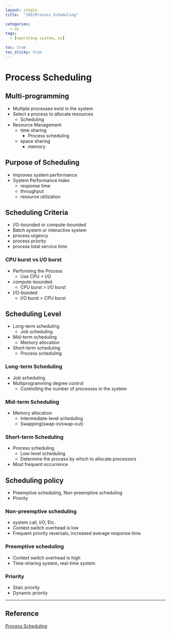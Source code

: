 ```yaml
---
layout: single
title:  "[OS]Process Scheduling"

categories:
  - os
tags:
  - [operating system, os]

toc: true
toc_sticky: true
---
```


# Process Scheduling
## Multi-programming
- Multiple processes exist in the system
- Select a process to allocate resources
    - Scheduling
- Resource Management
    - time sharing
        - Process scheduling
    - space sharing
        - memory

## Purpose of Scheduling
- Improves system performance
- System Performance index
    - response time
    - throughput
    - resource utilization

## Scheduling Criteria
- I/O-bounded or compute-bounded
- Batch system or interactive system
- process urgency
- process priority
- process total service time

### CPU burst vs I/O burst
- Performing the Process
    - Use CPU + I/O
- compute-bounded
    - CPU burst > I/O burst
- I/O-bunded
    - I/O burst > CPU burst

## Scheduling Level
- Long-term scheduling
    - Job scheduling
- Mid-term scheduling
    - Memory allocation
- Short-term scheduling
    - Process scheduling

### Long-term Scheduling
- Job scheduling
- Multiprogramming degree control
    - Controlling the number of processes in the system

### Mid-term Scheduling
- Memory allocation
    - Intermediate-level scheduling
    - Swapping(swap-in/swap-out)

### Short-term Scheduling
- Process scheduling
    - Low-level scheduling
    - Determine the process by which to allocate processors
- Most frequent occurrence

## Scheduling policy
- Preemptive scheduling, Non-preemptive scheduling
- Priority

### Non-preemptive scheduling
- system call, I/O, Etc.
- Context switch overhead is low
- Frequent priority reversals, increased average response time

### Preemptive scheduling
- Context switch overhead is high
- Time-sharing system, real-time system

### Priority
- Staic priority
- Dynamic priority

---
## Reference
[Process Scheduling](https://hpclab.tistory.com/1?category=887083)
